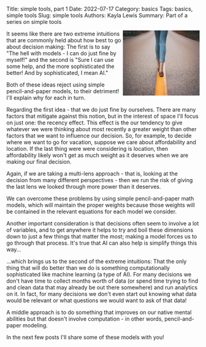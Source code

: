 Title: simple tools, part 1
Date: 2022-07-17
Category: basics
Tags: basics, simple tools
Slug: simple tools
Authors: Kayla Lewis
Summary: Part of a series on simple tools

<img align=right src="images/linear.jpg" width="200" height="170" />

It seems like there are two extreme intuitions that are commonly held about how best to go about decision making: The first is to say "The hell with models - I can do just fine by myself!" and the second is "Sure I can use some help, and the more sophisticated the better! And by sophisticated, I mean AI." 

Both of these ideas reject using simple pencil-and-paper models, to their detriment! I'll explain why for each in turn.

Regarding the first idea - that we do just fine by ourselves. There are many factors that mitigate against this notion, but in the interest of space I'll focus on just one: the recency effect. This effect is the our tendency to give whatever we were thinking about most recently a greater weight than other factors that we want to influence our decision. So, for example, to decide where we want to go for vacation, suppose we care about affordability and location. If the last thing were were considering is location, then affordability likely won't get as much weight as it deserves when we are making our final decision. 

Again, if we are taking a multi-lens approach - that is, looking at the decision from many different perspectives - then we run the risk of giving the last lens we looked through more power than it deserves. 

We can overcome these problems by using simple pencil-and-paper math models, which will maintain the proper weights because those weights will be contained in the relevant equations for each model we consider.

Another important consideration is that decisions often seem to involve a lot of variables, and to get anywhere it helps to try and boil these dimensions down to just a few things that matter the most; making a model forces us to go through that process. It's true that AI can also help is simplify things this way...

...which brings us to the second of the extreme intuitions: That the only thing that will do better than we do is something computationally sophisticated like machine learning (a type of AI). For many decisions we don't have time to collect months worth of data (or spend time trying to find and clean data that may already be out there somewhere) and run analytics on it. In fact, for many decisions we don't even start out knowing what data would be relevant or what questions we would want to ask of that data!

A middle approach is to do something that improves on our native mental abilities but that doesn't involve computation - in other words, pencil-and-paper modeling.

In the next few posts I'll share some of these models with you!



